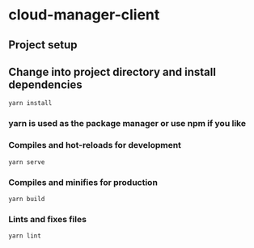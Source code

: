 # cloud-manager-client

## Project setup

## Change into project directory and install dependencies

```
yarn install
```
### yarn is used as the package manager or use npm if you like
### Compiles and hot-reloads for development

```
yarn serve
```

### Compiles and minifies for production
```
yarn build
```

### Lints and fixes files
```
yarn lint
```
